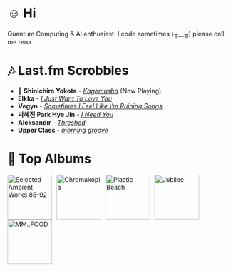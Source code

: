 # ☺︎ Hi



Quantum Computing & AI enthusiast. I code sometimes (╥﹏╥)
please call me rena. 

# 🎶 Last.fm Scrobbles

- **🎵 Shinichiro Yokota** - *[Kagemusha](https://www.last.fm/music/Shinichiro+Yokota/_/Kagemusha)* (Now Playing)
- **Elkka** - *[I Just Want To Love You](https://www.last.fm/music/Elkka/_/I+Just+Want+To+Love+You)*
- **Vegyn** - *[Sometimes I Feel Like I’m Ruining Songs](https://www.last.fm/music/Vegyn/_/Sometimes+I+Feel+Like+I%E2%80%99m+Ruining+Songs)*
- **박혜진 Park Hye Jin** - *[I Need You](https://www.last.fm/music/%EB%B0%95%ED%98%9C%EC%A7%84+Park+Hye+Jin/_/I+Need+You)*
- **Aleksandır** - *[Threshed](https://www.last.fm/music/Aleksand%C4%B1r/_/Threshed)*
- **Upper Class** - *[morning groove](https://www.last.fm/music/Upper+Class/_/morning+groove)*

# 📀 Top Albums

<a href='https://www.last.fm/music/Aphex+Twin/Selected+Ambient+Works+85-92'><img src='https://lastfm.freetls.fastly.net/i/u/300x300/6f199a67803148cfb2cf2238b8fda0fb.jpg' alt='Selected Ambient Works 85-92' title='Aphex Twin - Selected Ambient Works 85-92' width='100' style='margin-right: 10px;'></a><a href='https://www.last.fm/music/Tyler,+the+Creator/Chromakopia'><img src='https://lastfm.freetls.fastly.net/i/u/300x300/8c0b389bb4cbf522bc5a2b58e15b6620.jpg' alt='Chromakopia' title='Tyler, the Creator - Chromakopia' width='100' style='margin-right: 10px;'></a><a href='https://www.last.fm/music/Gorillaz/Plastic+Beach'><img src='https://lastfm.freetls.fastly.net/i/u/300x300/ce6e2af584a5480b85b79371b219a92e.png' alt='Plastic Beach' title='Gorillaz - Plastic Beach' width='100' style='margin-right: 10px;'></a><a href='https://www.last.fm/music/Japanese+Breakfast/Jubilee'><img src='https://lastfm.freetls.fastly.net/i/u/300x300/5d93403fbc951b7d31fa80ff826b5180.jpg' alt='Jubilee' title='Japanese Breakfast - Jubilee' width='100' style='margin-right: 10px;'></a><a href='https://www.last.fm/music/MF+DOOM/MM..FOOD'><img src='https://lastfm.freetls.fastly.net/i/u/300x300/7d1a24c15c32327454fb83f6177c0b76.png' alt='MM..FOOD' title='MF DOOM - MM..FOOD' width='100' style='margin-right: 10px;'></a>